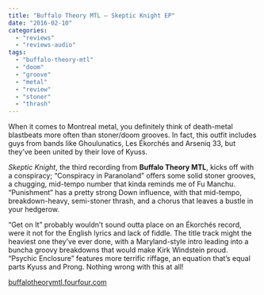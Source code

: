 ```yaml
---
title: "Buffalo Theory MTL – Skeptic Knight EP"
date: "2016-02-10"
categories: 
  - "reviews"
  - "reviews-audio"
tags: 
  - "buffalo-theory-mtl"
  - "doom"
  - "groove"
  - "metal"
  - "review"
  - "stoner"
  - "thrash"
---
```


When it comes to Montreal metal, you definitely think of death-metal blastbeats more often than stoner/doom grooves. In fact, this outfit includes guys from bands like Ghoulunatics, Les Ékorchés and Arseniq 33, but they’ve been united by their love of Kyuss.

_Skeptic Knight_, the third recording from **Buffalo Theory MTL**, kicks off with a conspiracy; “Conspiracy in Paranoland” offers some solid stoner grooves, a chugging, mid-tempo number that kinda reminds me of Fu Manchu. “Punishment” has a pretty strong Down influence, with that mid-tempo, breakdown-heavy, semi-stoner thrash, and a chorus that leaves a bustle in your hedgerow.

“Get on It” probably wouldn’t sound outta place on an Ékorchés record, were it not for the English lyrics and lack of fiddle. The title track might the heaviest one they’ve ever done, with a Maryland-style intro leading into a buncha groovy breakdowns that would make Kirk Windstein proud. “Psychic Enclosure” features more terrific riffage, an equation that’s equal parts Kyuss and Prong. Nothing wrong with this at all!

[buffalotheorymtl.fourfour.com](http://buffalotheorymtl.fourfour.com/)
